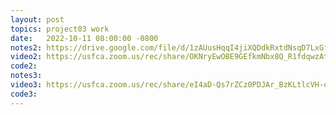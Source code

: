 ```yaml
---
layout: post
topics: project03 work
date:   2022-10-11 08:00:00 -0800
notes2: https://drive.google.com/file/d/1zAUusHqqI4jiXQDdkRxtdNsqD7LxGfNC/view?usp=sharing
video2: https://usfca.zoom.us/rec/share/OKNryEwOBE9GEfkmNbx8Q_R1fdqwzAtAI2FqZmcEzMciNpsRF1EvI_BnEVXIPL8h.aDiUOZTis-7e8FLV 
code2: 
notes3: 
video3: https://usfca.zoom.us/rec/share/eI4aD-Qs7rZCz0PDJAr_BzKLtlcVH-dtAqWBFMbjK3FiCU229VX5pKXrylLReqDh.8zbUifzSid1xcwec 
code3: 
---
```

